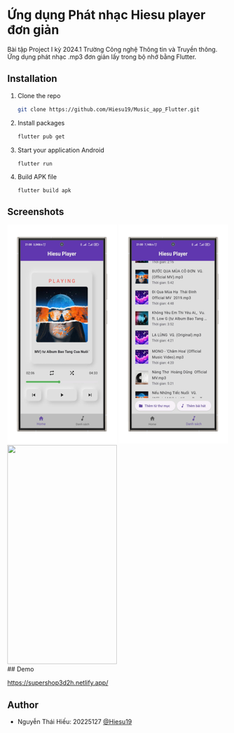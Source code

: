
# Ứng dụng Phát nhạc Hiesu player đơn giản

Bài tập Project I kỳ 2024.1 Trường Công nghệ Thông tin và Truyền thông. Ứng dụng phát nhạc .mp3 đơn giản lấy trong bộ nhớ bằng Flutter.


## Installation

1. Clone the repo
   ```sh
   git clone https://github.com/Hiesu19/Music_app_Flutter.git
   ```
2. Install packages
   ```sh
   flutter pub get
   ```
3. Start your application Android
   ```
   flutter run
   ```
4. Build APK file
    ```
    flutter build apk
    ```
   
## Screenshots

<div>
  <img src="assets/screenshot/home.png" height = 500 width= 250 />
  <img src="assets/screenshot/list_music.png" height = 500 width= 250 />
  <img src="assets/screenshotselect_file.png" height = 500 width= 250 />
</div>
## Demo

https://supershop3d2h.netlify.app/


## Author

- Nguyễn Thái Hiếu: 20225127 [@Hiesu19](https://github.com/Hiesu19)


